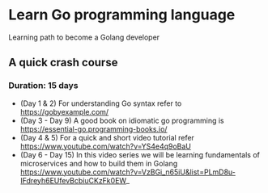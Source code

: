 # Learn Go programming language

Learning path to become a Golang developer

## A quick crash course
### Duration: 15 days

- (Day 1 & 2) For understanding Go syntax refer to https://gobyexample.com/
- (Day 3 - Day 9) A good book on idiomatic go programming is https://essential-go.programming-books.io/ 
- (Day 4 & 5) For a quick and short video tutorial refer https://www.youtube.com/watch?v=YS4e4q9oBaU
- (Day 6 - Day 15) In this video series we will be learning fundamentals of microservices and how to build them in Golang https://www.youtube.com/watch?v=VzBGi_n65iU&list=PLmD8u-IFdreyh6EUfevBcbiuCKzFk0EW_
